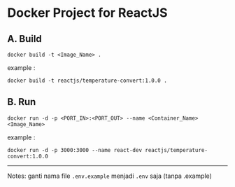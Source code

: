 # Docker Project for ReactJS

## A. Build

``` format
docker build -t <Image_Name> .
```

example :

``` shell
docker build -t reactjs/temperature-convert:1.0.0 .
```

## B. Run

``` format
docker run -d -p <PORT_IN>:<PORT_OUT> --name <Container_Name> <Image_Name>
```

example :

``` shell
docker run -d -p 3000:3000 --name react-dev reactjs/temperature-convert:1.0.0
```

---

Notes:
ganti nama file <code>.env.example</code> menjadi <code>.env</code> saja (tanpa .example)
